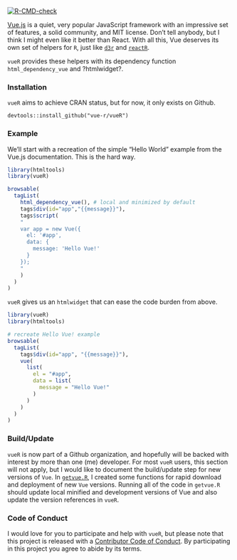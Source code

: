 
<!-- README.md is generated from README.Rmd. Please edit that file -->
<!-- badges: start -->

[![R-CMD-check](https://github.com/vue-r/vueR/workflows/R-CMD-check/badge.svg)](https://github.com/vue-r/vueR/actions)
<!-- badges: end -->

[Vue.js](https://vuejs.org) is a quiet, very popular JavaScript
framework with an impressive set of features, a solid community, and MIT
license. Don’t tell anybody, but I think I might even like it better
than React. With all this, Vue deserves its own set of helpers for `R`,
just like [`d3r`](https://github.com/timelyportfolio/d3r) and
[`reactR`](https://github.com/react-r/reactR).

`vueR` provides these helpers with its dependency function
`html_dependency_vue` and ?htmlwidget?.

### Installation

`vueR` aims to achieve CRAN status, but for now, it only exists on
Github.

    devtools::install_github("vue-r/vueR")

### Example

We’ll start with a recreation of the simple “Hello World” example from
the Vue.js documentation. This is the hard way.

``` r
library(htmltools)
library(vueR)

browsable(
  tagList(
    html_dependency_vue(), # local and minimized by default
    tags$div(id="app","{{message}}"),
    tags$script(
    "
    var app = new Vue({
      el: '#app',
      data: {
        message: 'Hello Vue!'
      }
    });
    "
    )
  )
)
```

`vueR` gives us an `htmlwidget` that can ease the code burden from
above.

``` r
library(vueR)
library(htmltools)

# recreate Hello Vue! example
browsable(
  tagList(
    tags$div(id="app", "{{message}}"),
    vue(
      list(
        el = "#app",
        data = list(
          message = "Hello Vue!"
        )
      )
    )
  )
)
```

### Build/Update

`vueR` is now part of a Github organization, and hopefully will be
backed with interest by more than one (me) developer. For most `vueR`
users, this section will not apply, but I would like to document the
build/update step for new versions of `Vue`. In
[`getvue.R`](https://github.com/vue-r/vueR/blob/master/build/getvue.R),
I created some functions for rapid download and deployment of new `Vue`
versions. Running all of the code in `getvue.R` should update local
minified and development versions of Vue and also update the version
references in `vueR`.

### Code of Conduct

I would love for you to participate and help with `vueR`, but please
note that this project is released with a [Contributor Code of
Conduct](CONDUCT.md). By participating in this project you agree to
abide by its terms.
